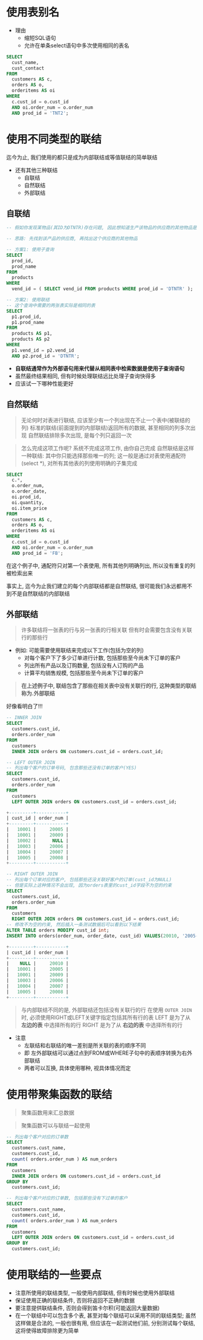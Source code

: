 # 使用表别名

+ 理由
    + 缩短SQL语句
    + 允许在单条select语句中多次使用相同的表名

```sql
SELECT
  cust_name,
  cust_contact
FROM
  customers AS c,
  orders AS o,
  orderitems AS oi
WHERE
  c.cust_id = o.cust_id
  AND oi.order_num = o.order_num
  AND prod_id = 'TNT2';
```

# 使用不同类型的联结

迄今为止, 我们使用的都只是成为内部联结或等值联结的简单联结

+ 还有其他三种联结
    + 自联结
    + 自然联结
    + 外部联结

## 自联结

```sql
-- 假如你发现某物品(其ID为DTNTR)存在问题, 因此想知道生产该物品的供应商的其他物品是否也存在这些问题

-- 思路: 先找到该产品的供应商, 再找出这个供应商的其他物品

-- 方案1: 使用子查询
SELECT
  prod_id,
  prod_name
FROM
  products
WHERE
  vend_id = ( SELECT vend_id FROM products WHERE prod_id = 'DTNTR' );

-- 方案2: 使用联结
-- 这个查询中需要的两张表实际是相同的表
SELECT
  p1.prod_id,
  p1.prod_name
FROM
  products AS p1,
  products AS p2
WHERE
  p1.vend_id = p2.vend_id
  AND p2.prod_id = 'DTNTR';

```

+ **自联结通常作为外部语句用来代替从相同表中检索数据是使用子查询语句**
+ 虽然最终结果相同, 但有时候处理联结远比处理子查询快得多
+ 应该试一下哪种性能更好

## 自然联结

> 无论何时对表进行联结, 应该至少有一个列出现在不止一个表中(被联结的列)
> 标准的联结(前面提到的内部联结)返回所有的数据, 甚至相同的列多次出现
> 自然联结排除多次出现, 是每个列只返回一次

> 怎么完成这项工作呢?
> 系统不完成这项工作, 由你自己完成
> 自然联结是这样一种联结: 其中你只能选择那些唯一的列;
> 这一般是通过对表使用通配符(select \*), 对所有其他表的列使用明确的子集完成

```sql
SELECT
  c.*,
  o.order_num,
  o.order_date,
  oi.prod_id,
  oi.quantity,
  oi.item_price
FROM
  customers AS c,
  orders AS o,
  orderitems AS oi
WHERE
  c.cust_id = o.cust_id
  AND oi.order_num = o.order_num
  AND prod_id = 'FB';
```

在这个例子中, 通配符只对第一个表使用, 所有其他列明确列出, 所以没有重复的列被检索出来

事实上, 迄今为止我们建立的每个内部联结都是自然联结, 很可能我们永远都用不到不是自然联结的内部联结

## **外部联结**

> 许多联结将一张表的行与另一张表的行相关联
> 但有时会需要包含没有关联行的那些行

+ 例如: 可能需要使用联结来完成以下工作(包括为空的列)
    + 对每个客户下了多少订单进行计数, 包括那些至今尚未下订单的客户
    + 列出所有产品以及订购数量, 包括没有人订购的产品
    + 计算平均销售规模, 包括那些至今尚未下订单的客户

> **在上述例子中, 联结包含了那些在相关表中没有关联行的行, 这种类型的联结称为.外部联结**

好像看明白了!!!

```sql
-- INNER JOIN
SELECT
  customers.cust_id,
  orders.order_num
FROM
  customers
  INNER JOIN orders ON customers.cust_id = orders.cust_id;

-- LEFT OUTER JOIN
-- 列出每个客户的订单号码, 包含那些还没有订单的客户(YES)
SELECT
  customers.cust_id,
  orders.order_num
FROM
  customers
  LEFT OUTER JOIN orders ON customers.cust_id = orders.cust_id;

+---------+-----------+
| cust_id | order_num |
+---------+-----------+
|   10001 |     20005 |
|   10001 |     20009 |
|   10002 |      NULL |
|   10003 |     20006 |
|   10004 |     20007 |
|   10005 |     20008 |
+---------+-----------+

-- RIGHT OUTER JOIN
-- 列出每个订单对应的客户, 包括那些还没关联好客户的订单(cust_id为NULL)
-- 但是实际上这种情况不会出现, 因为orders表里的cust_id字段不为空的约束
SELECT
  customers.cust_id,
  orders.order_num
FROM
  customers
  RIGHT OUTER JOIN orders ON customers.cust_id = orders.cust_id;
-- 修改不为空的约束, 然后插入一条测试数据后可以看到以下结果
ALTER TABLE orders MODIFY cust_id int;
INSERT INTO orders(order_num, order_date, cust_id) VALUES(20010, '2005-10-08', NULL);

+---------+-----------+
| cust_id | order_num |
+---------+-----------+
|    NULL |     20010 |
|   10001 |     20005 |
|   10001 |     20009 |
|   10003 |     20006 |
|   10004 |     20007 |
|   10005 |     20008 |
+---------+-----------+

```

> 与内部联结不同的是, 外部联结还包括没有关联行的行
> 在使用 `OUTER JOIN` 时, 必须使用RIGHT或LEFT关键字指定包括其所有行的表
> LEFT  是为了从 **左边的表** 中选择所有的行
> RIGHT 是为了从 **右边的表** 中选择所有的行

+ 注意
    + 左联结和右联结的唯一差别是所关联的表的顺序不同
    + 即 左外部联结可以通过点到FROM或WHERE子句中的表顺序转换为右外部联结
    + 两者可以互换, 具体使用哪种, 视具体情况而定

# 使用带聚集函数的联结

> 聚集函数用来汇总数据

> 聚集函数可以与联结一起使用

```sql
-- 列出每个客户对应的订单数
SELECT
  customers.cust_name,
  customers.cust_id,
  count( orders.order_num ) AS num_orders
FROM
  customers
  INNER JOIN orders ON customers.cust_id = orders.cust_id
GROUP BY
  customers.cust_id;

-- 列出每个客户对应的订单数, 包括那些没有下过单的客户
SELECT
  customers.cust_name,
  customers.cust_id,
  count( orders.order_num ) AS num_orders
FROM
  customers
  LEFT OUTER JOIN orders ON customers.cust_id = orders.cust_id
GROUP BY
  customers.cust_id;
```

# 使用联结的一些要点

+ 注意所使用的联结类型, 一般使用内部联结, 但有时候也使用外部联结
+ 保证使用正确的联结条件, 否则将返回不正确的数据
+ 要注意提供联结条件, 否则会得到笛卡尔积(可能返回大量数据)
+ 在一个联结中可以包含多个表, 甚至对每个联结可以采用不同的联结类型; 虽然这样做是合法的, 一般也很有用, 但应该在一起测试他们前, 分别测试每个联结, 这将使得故障排除更为简单



